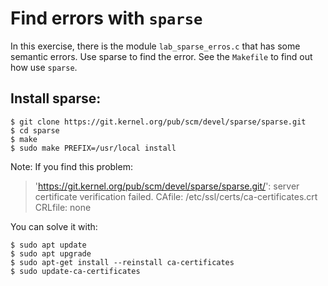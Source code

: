 
# Find errors with `sparse`

In this exercise, there is the module `lab_sparse_erros.c` that has some
semantic errors. Use sparse to find the error. See the `Makefile` to find out
how use `sparse`.

 ## Install sparse:
 
 ```shell
$ git clone https://git.kernel.org/pub/scm/devel/sparse/sparse.git
$ cd sparse
$ make
$ sudo make PREFIX=/usr/local install
```
 
Note: If you find this problem:
 
> 'https://git.kernel.org/pub/scm/devel/sparse/sparse.git/': server certificate verification failed. CAfile: /etc/ssl/certs/ca-certificates.crt CRLfile: none

You can solve it with:

```shell
$ sudo apt update
$ sudo apt upgrade
$ sudo apt-get install --reinstall ca-certificates
$ sudo update-ca-certificates
```
